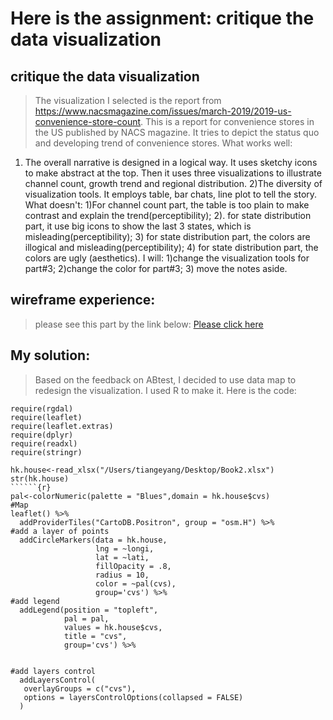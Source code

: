 # Here is the assignment: critique the data visualization
## critique the data visualization
> The visualization I selected is the report from https://www.nacsmagazine.com/issues/march-2019/2019-us-convenience-store-count. This is a report for convenience stores in the US published by NACS magazine.  It  tries to depict the status quo and developing trend of convenience stores. 
What works well:
1) The overall narrative is designed in a logical way.  It uses sketchy icons to make abstract at the top. Then it uses three visualizations to illustrate channel count, growth trend and regional distribution. 2)The diversity of visualization tools. It employs table, bar chats, line plot to tell the story. 
What doesn't:
1)For channel count part, the table is too plain to make contrast and explain the trend(perceptibility);  2). for state distribution part, it use big icons to show the last 3 states, which is misleading(perceptibility); 3) for state distribution part, the colors are illogical and misleading(perceptibility);  4) for state distribution part, the colors are  ugly (aesthetics).
I will: 
1)change the visualization tools for part#3; 2)change the color for part#3; 3) move the notes aside.

## wireframe experience:
>please see this part by the link below:
[Please click here](wireframe.png) 

## My solution:
>Based on the feedback on ABtest, I decided to use data map to redesign the visualization. I used R to make it. Here is the code:

```{r setup, include=FALSE}
require(rgdal)
require(leaflet)
require(leaflet.extras)
require(dplyr)
require(readxl)
require(stringr)
```
```{r}
hk.house<-read_xlsx("/Users/tiangeyang/Desktop/Book2.xlsx")
str(hk.house)
``````{r}
pal<-colorNumeric(palette = "Blues",domain = hk.house$cvs)
#Map
leaflet() %>%
  addProviderTiles("CartoDB.Positron", group = "osm.H") %>%
#add a layer of points
  addCircleMarkers(data = hk.house, 
                   lng = ~longi, 
                   lat = ~lati, 
                   fillOpacity = .8,
                   radius = 10,
                   color = ~pal(cvs),
                   group='cvs') %>%
#add legend
  addLegend(position = "topleft", 
            pal = pal, 
            values = hk.house$cvs, 
            title = "cvs",
            group='cvs') %>%

  
#add layers control
  addLayersControl(
   overlayGroups = c("cvs"),
   options = layersControlOptions(collapsed = FALSE)
  )
```
